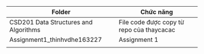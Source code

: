 | Folder                                | Chức năng                                 |
| ------------------------------------- | ----------------------------------------- |
| CSD201 Data Structures and Algorithms | File code được copy từ repo của thaycacac |
| Assignment1_thinhvdhe163227           | Assignment 1                              |
|                                       |                                           |
